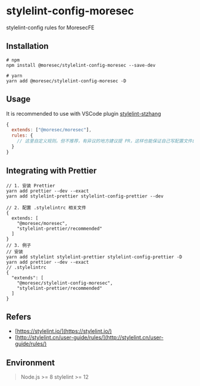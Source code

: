# stylelint-config-moresec

stylelint-config rules for MoresecFE


## Installation

```shell
# npm
npm install @moresec/stylelint-config-moresec --save-dev

# yarn
yarn add @moresec/stylelint-config-moresec -D
```


## Usage

It is recommended to use with VSCode plugin [stylelint-stzhang](https://marketplace.visualstudio.com/items?itemName=stuartzhang.stylelint-stzhang)

```javascript
{
  extends: ["@moresec/moresec"],
  rules: {
    // 这里自定义规则。但不推荐，有异议的地方建议提 PR，这样也能保证自己写配置文件的初衷。
  }
}
```


## Integrating with Prettier

```shell
// 1. 安装 Prettier
yarn add prettier --dev --exact
yarn add stylelint-prettier stylelint-config-prettier --dev

// 2. 配置 .stylelintrc 相关文件
{
  extends: [
    "@moresec/moresec",
    "stylelint-prettier/recommended"
  ]
}
// 3. 例子
// 安装
yarn add stylelint stylelint-prettier stylelint-config-prettier -D
yarn add prettier --dev --exact
// .stylelintrc
{
  "extends": [
    "@moresec/stylelint-config-moresec",
    "stylelint-prettier/recommended"
  ]
}
```


## Refers

- [https://stylelint.io/](https://stylelint.io/)
- [http://stylelint.cn/user-guide/rules/](http://stylelint.cn/user-guide/rules/)


## Environment

> Node.js >= 8
> stylelint >= 12
